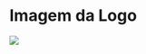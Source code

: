 <h1> Imagem da Logo </h1>
<image src="https://img.freepik.com/vetores-gratis/ilustracao-de-medico-icone_53876-6167.jpg">
